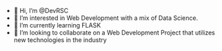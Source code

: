 - 👋 Hi, I’m @DevRSC
- 👀 I’m interested in Web Development with a mix of Data Science.
- 🌱 I’m currently learning FLASK
- 💞️ I’m looking to collaborate on a Web Development Project that utilizes new technologies in the industry

<!---
DevRSC/DevRSC is a ✨ special ✨ repository because its `README.md` (this file) appears on your GitHub profile.
You can click the Preview link to take a look at your changes.
--->
